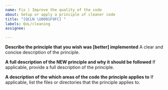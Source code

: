 ```yaml
---
name: Fix | Improve the quality of the code
about: Setup or apply a principle of cleaner code
title: "[QCLN \U0001F9FC] "
labels: QoL/cleaning
assignee:

---
```


**Describe the principle that you wish was [better] implemented**
A clear and concise description of the principle.

**A full description of the NEW principle and why it should be followed**
If applicable, provide a full description of the principle.

**A description of the which areas of the code the principle applies to**
If applicable, list the files or directories that the principle applies to.
